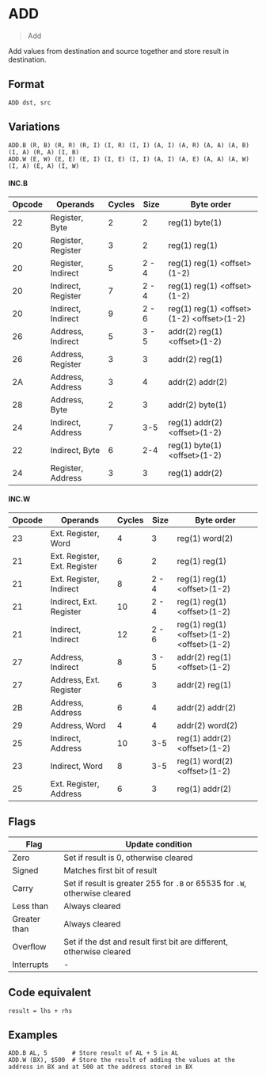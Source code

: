 # ADD

> Add

Add values from destination and source together and store result in destination.

## Format 

`ADD dst, src`

## Variations

```
ADD.B (R, B) (R, R) (R, I) (I, R) (I, I) (A, I) (A, R) (A, A) (A, B) (I, A) (R, A) (I, B)
ADD.W (E, W) (E, E) (E, I) (I, E) (I, I) (A, I) (A, E) (A, A) (A, W) (I, A) (E, A) (I, W)
```

#### INC.B

| Opcode | Operands           | Cycles | Size  | Byte order                                  |
|--------|--------------------|--------|-------|---------------------------------------------|
| 22     | Register, Byte     | 2      | 2     | reg(1) byte(1)                              |
| 20     | Register, Register | 3      | 2     | reg(1) reg(1)                               |
| 20     | Register, Indirect | 5      | 2 - 4 | reg(1) reg(1) \<offset>(1-2)                |
| 20     | Indirect, Register | 7      | 2 - 4 | reg(1) reg(1) \<offset>(1-2)                |
| 20     | Indirect, Indirect | 9      | 2 - 6 | reg(1) reg(1) \<offset>(1-2) \<offset>(1-2) |
| 26     | Address, Indirect  | 5      | 3 - 5 | addr(2) reg(1) \<offset>(1-2)               |
| 26     | Address, Register  | 3      | 3     | addr(2) reg(1)                              |
| 2A     | Address, Address   | 3      | 4     | addr(2) addr(2)                             |
| 28     | Address, Byte      | 2      | 3     | addr(2) byte(1)                             |
| 24     | Indirect, Address  | 7      | 3-5   | reg(1) addr(2) \<offset>(1-2)               |
| 22     | Indirect, Byte     | 6      | 2-4   | reg(1) byte(1) \<offset>(1-2)               |
| 24     | Register, Address  | 3      | 3     | reg(1) addr(2)                              |

#### INC.W

| Opcode | Operands                     | Cycles | Size  | Byte order                                  |
|--------|------------------------------|--------|-------|---------------------------------------------|
| 23     | Ext. Register, Word          | 4      | 3     | reg(1) word(2)                              |
| 21     | Ext. Register, Ext. Register | 6      | 2     | reg(1) reg(1)                               |
| 21     | Ext. Register, Indirect      | 8      | 2 - 4 | reg(1) reg(1) \<offset>(1-2)                |
| 21     | Indirect, Ext. Register      | 10     | 2 - 4 | reg(1) reg(1) \<offset>(1-2)                |
| 21     | Indirect, Indirect           | 12     | 2 - 6 | reg(1) reg(1) \<offset>(1-2) \<offset>(1-2) |
| 27     | Address, Indirect            | 8      | 3 - 5 | addr(2) reg(1) \<offset>(1-2)               |
| 27     | Address, Ext. Register       | 6      | 3     | addr(2) reg(1)                              |
| 2B     | Address, Address             | 6      | 4     | addr(2) addr(2)                             |
| 29     | Address, Word                | 4      | 4     | addr(2) word(2)                             |
| 25     | Indirect, Address            | 10     | 3-5   | reg(1) addr(2) \<offset>(1-2)               |
| 23     | Indirect, Word               | 8      | 3-5   | reg(1) word(2) \<offset>(1-2)               |
| 25     | Ext. Register, Address       | 6      | 3     | reg(1) addr(2)                              |

## Flags

| Flag         | Update condition                                                           |
|--------------|----------------------------------------------------------------------------|
| Zero         | Set if result is 0, otherwise cleared                                      |
| Signed       | Matches first bit of result                                                |
| Carry        | Set if result is greater 255 for `.B` or 65535 for `.W`, otherwise cleared |
| Less than    | Always cleared                                                             |
| Greater than | Always cleared                                                             |
| Overflow     | Set if the dst and result first bit are different, otherwise cleared       |
| Interrupts   | -                                                                          |

## Code equivalent

```
result = lhs + rhs
```

## Examples

```
ADD.B AL, 5       # Store result of AL + 5 in AL
ADD.W (BX), $500  # Store the result of adding the values at the address in BX and at 500 at the address stored in BX 
```